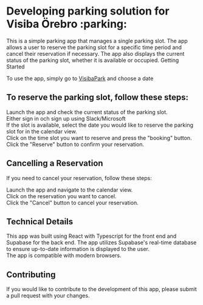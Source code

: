 <h1>Developing parking solution for Visiba Örebro :parking:	</h1>

<p>
This is a simple parking app that manages a single parking slot. The app allows a user to reserve the parking slot for a specific time period and cancel their reservation if necessary. The app also displays the current status of the parking slot, whether it is available or occupied.
Getting Started

To use the app, simply go to <a href="https://visibapark.vcare.pl/"> VisibaPark</a> and choose a date<br>

<h2>To reserve the parking slot, follow these steps:</h2>

<p>Launch the app and check the current status of the parking slot.<br>
    Either sign in och sign up using Slack/Microsoft<br>
    If the slot is available, select the date you would like to reserve the parking slot for in the calendar view.<br>
    Click on the time slot you want to reserve and press the "booking" button.<br>
    Click the "Reserve" button to confirm your reservation. </p>

<h2>Cancelling a Reservation</h2>

<p>If you need to cancel your reservation, follow these steps:

Launch the app and navigate to the calendar view.<br>
Click on the reservation you want to cancel.<br>
Click the "Cancel" button to cancel your reservation.</p>

<h2>Technical Details</h2>

<p>This app was built using React with Typescript for the front end and Supabase for the back end. The app utilizes Supabase's real-time database to ensure up-to-date information is displayed to the user. <br>The app is compatible with modern browsers.</p>

<h2>Contributing</h2>

<p>If you would like to contribute to the development of this app, please submit a pull request with your changes.</p>

